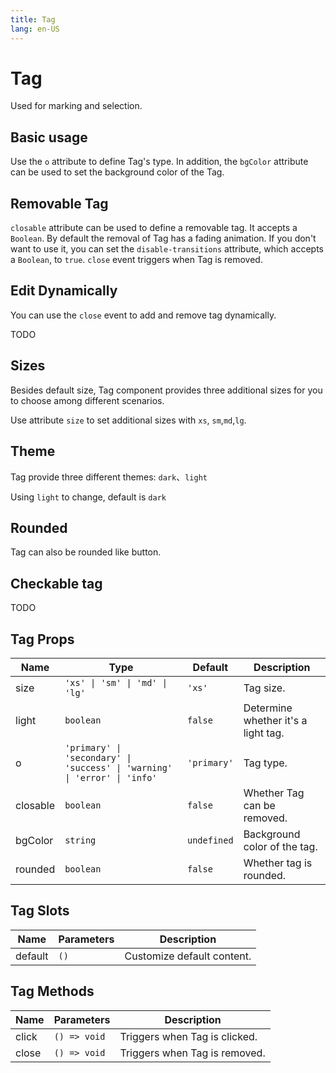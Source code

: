 ```yaml
---
title: Tag
lang: en-US
---
```


# Tag

Used for marking and selection.

## Basic usage

Use the `o` attribute to define Tag's type. In addition, the `bgColor` attribute can be used to set the background color of the Tag.

<demo src="../example/tag/basic.vue"></demo>


## Removable Tag

`closable` attribute can be used to define a removable tag. It accepts a `Boolean`. By default the removal of Tag has a fading animation. If you don't want to use it, you can set the `disable-transitions` attribute, which accepts a `Boolean`, to `true`. `close` event triggers when Tag is removed.

<demo src="../example/tag/closable.vue"></demo>

## Edit Dynamically

You can use the `close` event to add and remove tag dynamically.

TODO

## Sizes

Besides default size, Tag component provides three additional sizes for you to choose among different scenarios.


Use attribute `size` to set additional sizes with `xs`, `sm`,`md`,`lg`.

<demo src="../example/tag/size.vue"></demo>

## Theme

Tag provide three different themes: `dark`、`light`

Using `light` to change, default is `dark`

<demo src="../example/tag/light.vue"></demo>

## Rounded

Tag can also be rounded like button.

<demo src="../example/tag/rounded.vue"></demo>

## Checkable tag

TODO

## Tag Props

| Name | Type | Default | Description |
| --- | --- | --- | --- |
| size | `'xs' \| 'sm' \| 'md' \| 'lg'` | `'xs'` | Tag size.  |
| light | `boolean` | `false` |  Determine whether it's a light tag.  |
| o | `'primary' \| 'secondary' \| 'success' \| 'warning' \| 'error' \| 'info'` | `'primary'` | Tag type. |
| closable | `boolean` | `false` | Whether Tag can be removed. |
| bgColor | `string` | `undefined` | Background color of the tag. |
| rounded | `boolean` | `false`  | Whether tag is rounded. |


## Tag Slots

| Name | Parameters | Description | 
| --- | --- | --- |
| default | `()` | Customize default content. |

## Tag Methods

| Name | Parameters | Description | 
| --- | --- | --- |
| click | `() => void` | Triggers when Tag is clicked. |
| close | `() => void` | Triggers when Tag is removed. |


